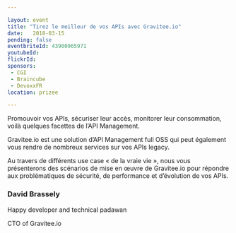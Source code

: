 ```yaml
---

layout: event
title: "Tirez le meilleur de vos APIs avec Gravitee.io"
date:   2018-03-15
pending: false
eventbriteId: 43900965971
youtubeId:
flickrId:
sponsors:
 - CGI
 - Braincube
 - DevoxxFR
location: prizee

---
```


Promouvoir vos APIs, sécuriser leur accès, monitorer leur consommation, voilà quelques facettes de l’API Management.

Gravitee.io est une solution d’API Management full OSS qui peut également vous rendre de nombreux services sur vos APIs legacy.

Au travers de différents use case « de la vraie vie », nous vous présenterons des scénarios de mise en œuvre de Gravitee.io pour répondre aux problématiques de sécurité, de performance et d’évolution de vos APIs.

### David Brassely

Happy developer and technical padawan

CTO of Gravitee.io
